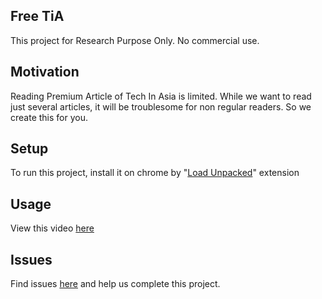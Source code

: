 ## Free TiA
This project for Research Purpose Only. No commercial use.
	
## Motivation
Reading Premium Article of Tech In Asia is limited. While we want to read just several articles, it will be troublesome for non regular readers. So we create this for you.
	
## Setup
To run this project, install it on chrome by "[Load Unpacked](https://developer.chrome.com/docs/extensions/mv3/getstarted/development-basics/#load-unpacked)" extension

## Usage
View this video [here](https://youtu.be/FLS8jSHxCt4)

## Issues
Find issues [here](https://github.com/ans-4175/chrome-free-tia-reader/issues) and help us complete this project.
